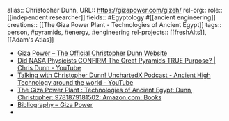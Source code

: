 alias:: Christopher Dunn, 
URL:: https://gizapower.com/gizeh/
rel-org::
role:: [[independent researcher]] 
fields:: #Egyptology #[[ancient engineering]] 
creations:: [[The Giza Power Plant - Technologies of Ancient Egypt]] 
tags:: person, #pyramids, #energy, #engineering 
rel-projects:: [[freshAlts]], [[Adam's Atlas]] 


- [Giza Power – The Official Christopher Dunn Website](https://gizapower.com/gizeh/)
- [Did NASA Physicists CONFIRM The Great Pyramids TRUE Purpose? | Chris Dunn - YouTube](https://www.youtube.com/watch?v=2QMk3UQi05g)
- [Talking with Christopher Dunn! UnchartedX Podcast - Ancient High Technology around the world - YouTube](https://www.youtube.com/watch?v=b6VZg5NyFhY)
- [The Giza Power Plant : Technologies of Ancient Egypt: Dunn, Christopher: 9781879181502: Amazon.com: Books](https://www.amazon.com/Giza-Power-Plant-Technologies-Ancient/dp/1879181509)
- [Bibliography – Giza Power](https://gizapower.com/gizeh/bibliography/)
-